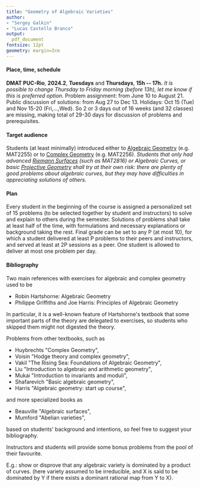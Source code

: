 ```yaml
---
title: "Geometry of Algebraic Varieties" 
author: 
- "Sergey Galkin"
- "Lucas Castello Branco" 
output: 
  pdf_document
fontsize: 12pt
geometry: margin=2cm
---
```


#### Place, time, schedule

**DMAT PUC-Rio**, **2024.2**, 
**Tuesdays** and **Thursdays**, 
**15h -- 17h.**
_It is possible to change Thursday to
Friday morning (before 13h), let me know if this is preferred option._
Problem assignment: from June 10 to August 21.
Public discussion of solutions: from Aug 27 to Dec 13.
Holidays: Oct 15 (Tue) and Nov 15-20 (Fri,...,Wed).
So 2 or 3 days out of 16 weeks (and 32 classes) are missing,
making total of 29-30 days for discussion of problems
and prerequisites.


#### Target audience 

Students (at least minimally) introduced
either to [Algebraic Geometry](ag-en.md) (e.g. MAT2255)
or to [Complex Geometry](complex.md) (e.g. MAT2256).
_Students that only had advanced [Riemann Surfaces](rs-en.md) (such as MAT2816)
or Algebraic Curves, or basic [Projective Geometry](pg.md)
shall try at their own risk:
there are plenty of good problems about algebraic curves,
but they may have difficulties in appreciating solutions of others._


#### Plan

Every student in the beginning of the course is assigned a personalized set of 15 problems 
(to be selected together by student and instructors)
to solve and explain to others during the semester. Solutions of problems shall take at
least half of the time, with formulations and necessary explanations or background taking the rest.
Final grade can be set to any P (at most 10), for which a student delivered at least P problems
to their peers and instructors, and served at least at 2P sessions as a peer. One student
is allowed to deliver at most one problem per day.


#### Bibliography

Two main references with exercises for algebraic and complex geometry used to be

- Robin Hartshorne: Algebraic Geometry
- Philippe Griffiths and Joe Harris: Principles of Algebraic Geometry

In particular, it is a well-known feature of Hartshorne's textbook that some important
parts of the theory are delegated to exercises, so students who skipped them might not
digested the theory.

Problems from other textbooks, such as 

- Huybrechts "Complex Geometry",
- Voisin "Hodge theory and complex geometry", 
- Vakil "The Rising Sea: Foundations of Algebraic Geometry",
- Liu "Introduction to algebraic and arithmetic geometry", 
- Mukai "Introduction to invariants and moduli",
- Shafarevich "Basic algebraic geometry",
- Harris "Algebraic geometry: start up course",

and more specialized books as 

- Beauville "Algebraic surfaces", 
- Mumford "Abelian varieties", 

based on students' background and intentions,
so feel free to suggest your bibliography.

Instructors and students will provide some bonus problems from the pool of their favourite.

E.g.: show or disprove that any algebraic variety is dominated by a product of curves.
(here variety assumed to be irreducible, and X is said to be dominated by Y
if there exists a dominant rational map from Y to X).


